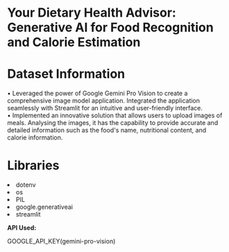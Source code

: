 # Your Dietary Health Advisor: Generative AI for Food Recognition and Calorie Estimation

# Dataset Information
• Leveraged the power of Google Gemini Pro Vision to create a comprehensive image model application. Integrated the application seamlessly with Streamlit for an intuitive and user-friendly interface.
<br>
• Implemented an innovative solution that allows users to upload images of meals. Analysing the images, it has the capability to provide accurate and detailed information such as the food's name, nutritional content, and calorie information.


# Libraries

<li>dotenv
<li>os
<li>PIL
<li>google.generativeai
<li>streamlit

**API Used:** 

GOOGLE_API_KEY(gemini-pro-vision)


